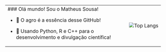<table style="border: none; width: 100%;">
  <tr style="border: none;">
    <td style="border: none; vertical-align: top; width: 70%;">
### Olá mundo! Sou o Matheus Sousa!

- 🌱 O agro é a essência desse GitHub!
- 🔭 Usando Python, R e C++ para o desenvolvimento e divulgação científica!

    </td>
    <td style="text-align: right;">
        <img src="https://github-readme-stats.vercel.app/api/top-langs/?username=Matheus21sousa&layout=compact" alt="Top Langs"/>
    </td>
  </tr>
</table>


<!--
**Matheus21sousa/Matheus21sousa** is a ✨ _special_ ✨ repository because its `README.md` (this file) appears on your GitHub profile.

Here are some ideas to get you started:

- 🔭 I’m currently working on ...
- 🌱 I’m currently learning ...
- 👯 I’m looking to collaborate on ...
- 🤔 I’m looking for help with ...
- 💬 Ask me about ...
- 📫 How to reach me: ...
- 😄 Pronouns: ...
- ⚡ Fun fact: ...
-->
